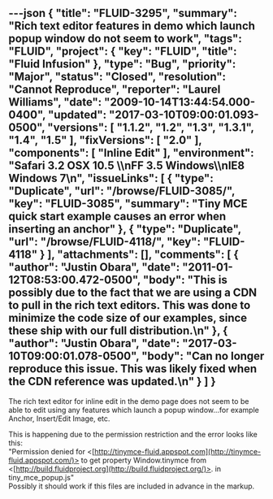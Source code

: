 ---json
{
  "title": "FLUID-3295",
  "summary": "Rich text editor features in demo which launch popup window do not seem to work",
  "tags": "FLUID",
  "project": {
    "key": "FLUID",
    "title": "Fluid Infusion"
  },
  "type": "Bug",
  "priority": "Major",
  "status": "Closed",
  "resolution": "Cannot Reproduce",
  "reporter": "Laurel Williams",
  "date": "2009-10-14T13:44:54.000-0400",
  "updated": "2017-03-10T09:00:01.093-0500",
  "versions": [
    "1.1.2",
    "1.2",
    "1.3",
    "1.3.1",
    "1.4",
    "1.5"
  ],
  "fixVersions": [
    "2.0"
  ],
  "components": [
    "Inline Edit"
  ],
  "environment": "Safari 3.2 OSX 10.5 \\\nFF 3.5 Windows\\\nIE8 Windows 7\n",
  "issueLinks": [
    {
      "type": "Duplicate",
      "url": "/browse/FLUID-3085/",
      "key": "FLUID-3085",
      "summary": "Tiny MCE quick start example causes an error when inserting an anchor"
    },
    {
      "type": "Duplicate",
      "url": "/browse/FLUID-4118/",
      "key": "FLUID-4118"
    }
  ],
  "attachments": [],
  "comments": [
    {
      "author": "Justin Obara",
      "date": "2011-01-12T08:53:00.472-0500",
      "body": "This is possibly due to the fact that we are using a CDN to pull in the rich text editors. This was done to minimize the code size of our examples, since these ship with our full distribution.\n"
    },
    {
      "author": "Justin Obara",
      "date": "2017-03-10T09:00:01.078-0500",
      "body": "Can no longer reproduce this issue. This was likely fixed when the CDN reference was updated.\n"
    }
  ]
}
---
The rich text editor for inline edit in the demo page does not seem to be able to edit using any features which launch a popup window...for example Anchor, Insert/Edit Image, etc.

This is happening due to the permission restriction and the error looks like this:\
"Permission denied for <[http://tinymce-fluid.appspot.com](http://tinymce-fluid.appspot.com/)> to get property Window.tinymce from <[http://build.fluidproject.org](http://build.fluidproject.org/)>. in tiny\_mce\_popup.js"\
Possibly it should work if this files are included in advance in the markup.

        